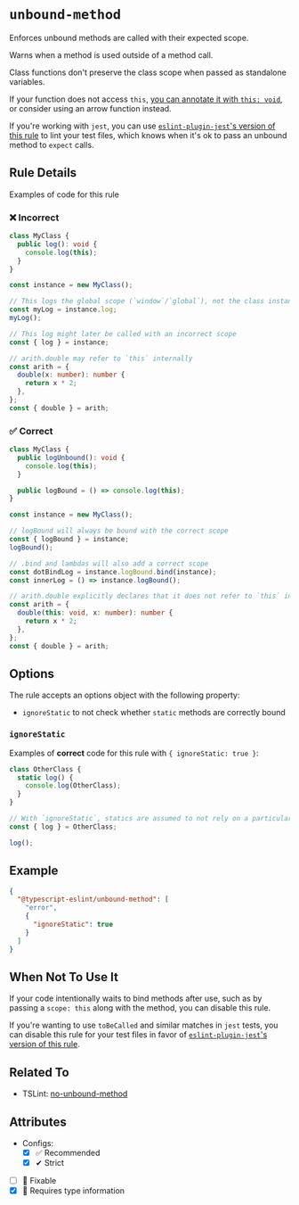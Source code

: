 # `unbound-method`

Enforces unbound methods are called with their expected scope.

Warns when a method is used outside of a method call.

Class functions don't preserve the class scope when passed as standalone variables.

If your function does not access `this`, [you can annotate it with `this: void`](https://www.typescriptlang.org/docs/handbook/2/functions.html#declaring-this-in-a-function), or consider using an arrow function instead.

If you're working with `jest`, you can use [`eslint-plugin-jest`'s version of this rule](https://github.com/jest-community/eslint-plugin-jest/blob/main/docs/rules/unbound-method.md) to lint your test files, which knows when it's ok to pass an unbound method to `expect` calls.

## Rule Details

Examples of code for this rule

<!--tabs-->

### ❌ Incorrect

```ts
class MyClass {
  public log(): void {
    console.log(this);
  }
}

const instance = new MyClass();

// This logs the global scope (`window`/`global`), not the class instance
const myLog = instance.log;
myLog();

// This log might later be called with an incorrect scope
const { log } = instance;

// arith.double may refer to `this` internally
const arith = {
  double(x: number): number {
    return x * 2;
  },
};
const { double } = arith;
```

### ✅ Correct

```ts
class MyClass {
  public logUnbound(): void {
    console.log(this);
  }

  public logBound = () => console.log(this);
}

const instance = new MyClass();

// logBound will always be bound with the correct scope
const { logBound } = instance;
logBound();

// .bind and lambdas will also add a correct scope
const dotBindLog = instance.logBound.bind(instance);
const innerLog = () => instance.logBound();

// arith.double explicitly declares that it does not refer to `this` internally
const arith = {
  double(this: void, x: number): number {
    return x * 2;
  },
};
const { double } = arith;
```

## Options

The rule accepts an options object with the following property:

- `ignoreStatic` to not check whether `static` methods are correctly bound

### `ignoreStatic`

Examples of **correct** code for this rule with `{ ignoreStatic: true }`:

```ts
class OtherClass {
  static log() {
    console.log(OtherClass);
  }
}

// With `ignoreStatic`, statics are assumed to not rely on a particular scope
const { log } = OtherClass;

log();
```

## Example

```json
{
  "@typescript-eslint/unbound-method": [
    "error",
    {
      "ignoreStatic": true
    }
  ]
}
```

## When Not To Use It

If your code intentionally waits to bind methods after use, such as by passing a `scope: this` along with the method, you can disable this rule.

If you're wanting to use `toBeCalled` and similar matches in `jest` tests, you can disable this rule for your test files in favor of [`eslint-plugin-jest`'s version of this rule](https://github.com/jest-community/eslint-plugin-jest/blob/main/docs/rules/unbound-method.md).

## Related To

- TSLint: [no-unbound-method](https://palantir.github.io/tslint/rules/no-unbound-method/)

## Attributes

- Configs:
  - [x] ✅ Recommended
  - [x] ✔ Strict
- [ ] 🔧 Fixable
- [x] 💭 Requires type information
